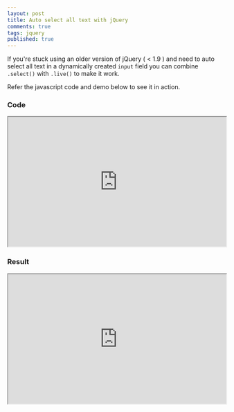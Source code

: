 ```yaml
---
layout: post
title: Auto select all text with jQuery
comments: true
tags: jquery
published: true
---
```

If you're stuck using an older version of jQuery ( < 1.9 ) and need to auto select all text in a dynamically created `input` field you can combine `.select()` with `.live()` to make it work.

Refer the javascript code and demo below to see it in action.

### Code

<iframe
  style="width: 100%; height: 300px"
 src="https://jsfiddle.net/BRCQX/embedded/js,html,css/light/#JavaScript" >
</iframe>

### Result

<iframe
  style="width: 100%; height: 300px"
   src="https://jsfiddle.net/BRCQX/embedded/result/light/#Result" >
</iframe>
